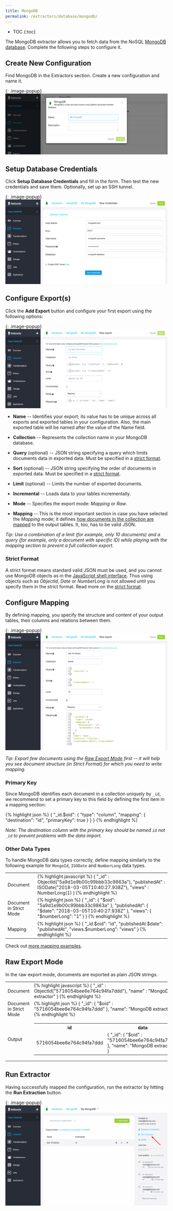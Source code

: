 ```yaml
---
title: MongoDB
permalink: /extractors/database/mongodb/
---
```


* TOC
{:toc}

The MongoDB extractor allows you to fetch data from the NoSQL [MongoDB database](https://www.mongodb.com/).
Complete the following steps to configure it.

## Create New Configuration

Find MongoDB in the Extractors section. Create a new configuration and name it.

{: .image-popup}
![MongoDB add configuration](/extractors/database/mongodb/01-add-configuration.png)


## Setup Database Credentials

Click **Setup Database Credentials** and fill in the form. Then test the new credentials and save them.
Optionally, set up an SSH tunnel.

{: .image-popup}
![MongoDB new credentials](/extractors/database/mongodb/02-new-credentials.png)

## Configure Export(s)

Click the **Add Export** button and configure your first export using the following options:

{: .image-popup}
![MongoDB new export](/extractors/database/mongodb/03-new-export.png)

- **Name** -- Identifies your export; its value has to be unique across all exports and exported tables in
your configuration. Also, the main exported table will be named after the value of the Name field.

- **Collection** -- Represents the collection name in your MongoDB database.

- **Query** (optional) -- JSON string specifying a query which limits documents data in exported data.
Must be specified in a [strict format](#strict-format).

- **Sort** (optional) -- JSON string specifying the order of documents in exported data.
Must be specified in a [strict format](#strict-format).

- **Limit** (optional) -- Limits the number of exported documents.

- **Incremental** -- Loads data to your tables incrementally.

- **Mode** -- Specifies the export mode: *Mapping* or *Raw*.

- **Mapping** -- This is the most important section in case you have selected the *Mapping* mode; 
it defines [how documents in the collection are mapped](#configure-mapping) to the output tables.
It, too, has to be valid JSON. 

*Tip: Use a combination of a limit (for example, only 10 documents) and a query (for example, 
only a document with specific ID) while playing with the mapping section to prevent a full collection export.*

### Strict Format

A strict format means standard valid JSON must be used, and you cannot use MongoDB objects as in the
[JavaScript shell interface](https://docs.mongodb.com/v3.2/reference/program/mongo/#bin.mongo).
Thus using objects such as *ObjectId*, *Date* or *NumberLong* is not allowed until you specify them
in the strict format. Read more on the [strict format](https://docs.mongodb.com/v3.2/reference/mongodb-extended-json/).

## Configure Mapping

By defining mapping, you specify the structure and content of your output tables, 
their columns and relations between them.

{: .image-popup}
![MongoDB new export filled](/extractors/database/mongodb/04-new-export-filled.png)

*Tip: Export few documents using the [Raw Export Mode](#raw-export-mode) first -- it will help you see
document structure (in Strict Format) for which you need to write mapping.*

### Primary Key

Since MongoDB identifies each document in a collection uniquely by `_id`, we recommend to set
a primary key to this field by defining the first item in a mapping section:

{% highlight json %}
{
    "_id.$oid": {
        "type": "column",
        "mapping": {
            "destination": "id",
            "primaryKey": true
        }
    }
}
{% endhighlight %}

*Note: The destination column with the primary key should be named `id` not `_id` to prevent problems with
the data import.*


### Other Data Types

To handle MongoDB data types correctly, define mapping similarly to the following example for
`MongoId`, `ISODate` and `NumberLong` data types.


<table class="table table-bordered">
<tr>
<td>Document</td>
<td>
{% highlight javascript %}
{
    "_id" : ObjectId("5a9d1e9b00c99bbb33c9863a"),
    "publishedAt" : ISODate("2018-03-05T10:40:27.938Z"),
    "views" : NumberLong(1)
}
{% endhighlight %}
</td>
</tr>
<tr>
<td>Document in Strict Mode</td>
<td>
{% highlight json %}
{
    "_id": {
        "$oid": "5a9d1e9b00c99bbb33c9863a"
    },
    "publishedAt": {
        "$date": "2018-03-05T10:40:27.938Z"
    },
    "views": {
        "$numberLong": "1"
    }
}
{% endhighlight %}
</td>
</tr>
<tr>
<td>Mapping</td>
<td>
{% highlight json %}
{
    "_id.$oid": "id",
    "publishedAt.$date": "publishedAt",
    "views.$numberLong": "views"
}
{% endhighlight %}
</td>
</tr>
</table>

Check out [more mapping examples](/extractors/database/mongodb/mapping/).

## Raw Export Mode

In the raw export mode, documents are exported as plain JSON strings.

<table class="table table-bordered">
<tr>
<td>Document</td>
<td>
{% highlight javascript %}
{
    "_id" : ObjectId("5716054bee6e764c94fa7ddd"),
    "name" : "MongoDB extractor"
}
{% endhighlight %}
</td>
</tr>
<tr>
<td>Document in Strict Mode</td>
<td>
{% highlight json %}
{
    "_id": {
        "$oid" : "5716054bee6e764c94fa7ddd"
    },
    "name": "MongoDB extractor"
}
{% endhighlight %}
</td>
</tr>
<tr>
<td>Output</td>
<td>

<table>
<tr><th>id</th><th>data</th></tr>
<tr>
<td>5716054bee6e764c94fa7ddd</td>
<td>
{
    "_id": {
        "$oid" : "5716054bee6e764c94fa7ddd"
    },
    "name": "MongoDB extractor"
}
</td>
</tr>
</table>

</td>
</tr>
</table>

## Run Extractor

Having successfully mapped the configuration, run the extractor by hitting the **Run Extraction** button.

{: .image-popup}
![MongoDB new export](/extractors/database/mongodb/05-exports-index.png)


